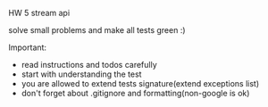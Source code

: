 HW 5 stream api

solve small problems and make all tests green :)

Important:

- read instructions and todos carefully
- start with understanding the test
- you are allowed to extend tests signature(extend exceptions list)
- don't forget about .gitignore and formatting(non-google is ok)
